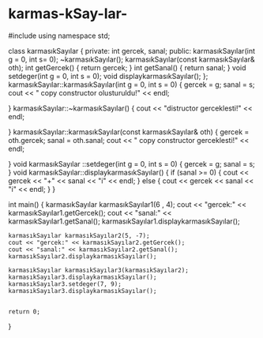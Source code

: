 # karmas-kSay-lar-
#include <iostream>
  using namespace std;
  

class karmasıkSayılar
{
private:
	int gercek, sanal;
public:
	karmasıkSayılar(int g = 0, int s= 0);
	~karmasıkSayılar();
	karmasıkSayılar(const karmasıkSayılar& oth);
	int getGercek() {
		return gercek;
	}
	int getSanal()
	{
		return sanal;
	}
	void setdeger(int g = 0, int s = 0);
	void displaykarmasıkSayılar();
};
karmasıkSayılar::karmasıkSayılar(int g = 0, int s = 0)
{
	gercek = g;
	sanal = s;
	cout << " copy constructor olusturuldu!" << endl;

}
karmasıkSayılar::~karmasıkSayılar()
{
	cout << "distructor gerceklesti!" << endl;

}
karmasıkSayılar::karmasıkSayılar(const karmasıkSayılar& oth)
{
	gercek = oth.gercek;
	sanal = oth.sanal;
	cout << " copy constructor gerceklesti!" << endl;

}
void  karmasıkSayılar ::setdeger(int g = 0, int s = 0)
{
	gercek = g;
	sanal = s;
}
void karmasıkSayılar::displaykarmasıkSayılar()
{
	if (sanal >= 0)
	{
		cout << gercek << "+" << sanal << "i" << endl;
	}
	else
	{
		cout << gercek << sanal << "i" << endl;
	}
}



int main()
{
	karmasıkSayılar karmasıkSayılar1(6 , 4);
	cout << "gercek:" << karmasıkSayılar1.getGercek();
	cout << "sanal:" << karmasıkSayılar1.getSanal();
	karmasıkSayılar1.displaykarmasıkSayılar();

	karmasıkSayılar karmasıkSayılar2(5, -7);
	cout << "gercek:" << karmasıkSayılar2.getGercek();
	cout << "sanal:" << karmasıkSayılar2.getSanal();
	karmasıkSayılar2.displaykarmasıkSayılar();

	karmasıkSayılar karmasıkSayılar3(karmasıkSayılar2);
	karmasıkSayılar3.displaykarmasıkSayılar();
	karmasıkSayılar3.setdeger(7, 9);
	karmasıkSayılar3.displaykarmasıkSayılar();


	return 0;
}
